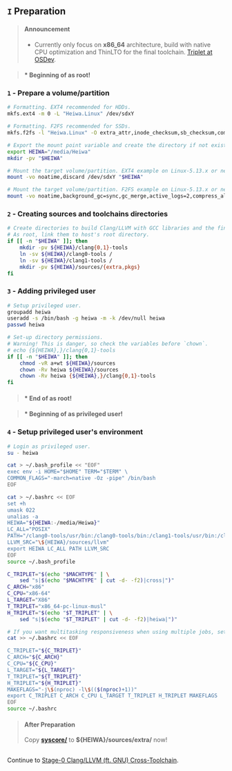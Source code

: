 ## `I` Preparation

> #### Announcement
> * Currently only focus on **x86_64** architecture, build with native CPU optimization and ThinLTO for the final toolchain. [Triplet at OSDev](https://wiki.osdev.org/Target_Triplet).

> #### * Beginning of as root!
### `1` - Prepare a volume/partition
```bash
# Formatting. EXT4 recommended for HDDs.
mkfs.ext4 -m 0 -L "Heiwa.Linux" /dev/sdxY

# Formatting. F2FS recommended for SSDs.
mkfs.f2fs -l "Heiwa.Linux" -O extra_attr,inode_checksum,sb_checksum,compression,encrypt /dev/sdxY
```
```bash
# Export the mount point variable and create the directory if not exist.
export HEIWA="/media/Heiwa"
mkdir -pv "$HEIWA"
```
```bash
# Mount the target volume/partition. EXT4 example on Linux-5.13.x or newer.
mount -vo noatime,discard /dev/sdxY "$HEIWA"

# Mount the target volume/partition. F2FS example on Linux-5.13.x or newer.
mount -vo noatime,background_gc=sync,gc_merge,active_logs=2,compress_algorithm=lz4,compress_extension='*',compress_chksum /dev/sdxY "$HEIWA"
```

### `2` - Creating sources and toolchains directories
```bash
# Create directories to build Clang/LLVM with GCC libraries and the final toolchain without GCC libraries.
# As root, link them to host's root directory.
if [[ -n "$HEIWA" ]]; then
    mkdir -pv ${HEIWA}/clang{0,1}-tools
    ln -sv ${HEIWA}/clang0-tools /
    ln -sv ${HEIWA}/clang1-tools /
    mkdir -pv ${HEIWA}/sources/{extra,pkgs}
fi
```

### `3` - Adding privileged user
```bash
# Setup privileged user.
groupadd heiwa
useradd -s /bin/bash -g heiwa -m -k /dev/null heiwa
passwd heiwa
```
```bash
# Set-up directory permissions.
# Warning! This is danger, so check the variables before `chown`.
# echo {${HEIWA},}/clang{0,1}-tools
if [[ -n "$HEIWA" ]]; then
    chmod -vR a+wt ${HEIWA}/sources
    chown -Rv heiwa ${HEIWA}/sources
    chown -Rv heiwa {${HEIWA},}/clang{0,1}-tools
fi
```
> #### * End of as root!

> #### * Beginning of as privileged user!
### `4` - Setup privileged user's environment
```bash
# Login as privileged user.
su - heiwa
```
```bash
cat > ~/.bash_profile << "EOF"
exec env -i HOME="$HOME" TERM="$TERM" \
COMMON_FLAGS="-march=native -Oz -pipe" /bin/bash
EOF
```
```bash
cat > ~/.bashrc << EOF
set +h
umask 022
unalias -a
HEIWA="${HEIWA:-/media/Heiwa}"
LC_ALL="POSIX"
PATH="/clang0-tools/usr/bin:/clang0-tools/bin:/clang1-tools/usr/bin:/clang1-tools/bin:/usr/bin:/bin"
LLVM_SRC="\${HEIWA}/sources/llvm"
export HEIWA LC_ALL PATH LLVM_SRC
EOF
source ~/.bash_profile
```
```bash
C_TRIPLET="$(echo "$MACHTYPE" | \
    sed "s|$(echo "$MACHTYPE" | cut -d- -f2)|cross|")"
C_ARCH="x86"
C_CPU="x86-64"
L_TARGET="X86"
T_TRIPLET="x86_64-pc-linux-musl"
H_TRIPLET="$(echo "$T_TRIPLET" | \
    sed "s|$(echo "$T_TRIPLET" | cut -d- -f2)|heiwa|")"
```
```bash
# If you want multitasking responsiveness when using multiple jobs, set the load average to prevent slowdowned system (maybe OOM).
cat >> ~/.bashrc << EOF

C_TRIPLET="${C_TRIPLET}"
C_ARCH="${C_ARCH}"
C_CPU="${C_CPU}"
L_TARGET="${L_TARGET}"
T_TRIPLET="${T_TRIPLET}"
H_TRIPLET="${H_TRIPLET}"
MAKEFLAGS="-j\$(nproc) -l\$(($(nproc)+1))"
export C_TRIPLET C_ARCH C_CPU L_TARGET T_TRIPLET H_TRIPLET MAKEFLAGS
EOF
source ~/.bashrc
```

> #### After Preparation
> Copy [**syscore/**](./../../syscore/) to **${HEIWA}/sources/extra/** now!

<h2></h2>

Continue to [Stage-0 Clang/LLVM (ft. GNU) Cross-Toolchain](./2-Stage0_Clang_LLVM.md).

